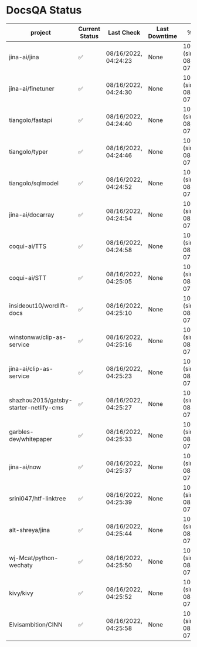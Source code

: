# DocsQA Status

|               project                |Current Status|     Last Check     |Last Downtime|              % Uptime              |
|--------------------------------------|--------------|--------------------|-------------|------------------------------------|
|jina-ai/jina                          |✅            |08/16/2022, 04:24:23|None         |100.000 (since 08/15/2022, 07:09:42)|
|jina-ai/finetuner                     |✅            |08/16/2022, 04:24:30|None         |100.000 (since 08/15/2022, 07:09:42)|
|tiangolo/fastapi                      |✅            |08/16/2022, 04:24:40|None         |100.000 (since 08/15/2022, 07:09:42)|
|tiangolo/typer                        |✅            |08/16/2022, 04:24:46|None         |100.000 (since 08/15/2022, 07:09:42)|
|tiangolo/sqlmodel                     |✅            |08/16/2022, 04:24:52|None         |100.000 (since 08/15/2022, 07:09:42)|
|jina-ai/docarray                      |✅            |08/16/2022, 04:24:54|None         |100.000 (since 08/15/2022, 07:09:42)|
|coqui-ai/TTS                          |✅            |08/16/2022, 04:24:58|None         |100.000 (since 08/15/2022, 07:09:42)|
|coqui-ai/STT                          |✅            |08/16/2022, 04:25:05|None         |100.000 (since 08/15/2022, 07:09:42)|
|insideout10/wordlift-docs             |✅            |08/16/2022, 04:25:10|None         |100.000 (since 08/15/2022, 07:09:42)|
|winstonww/clip-as-service             |✅            |08/16/2022, 04:25:16|None         |100.000 (since 08/15/2022, 07:09:42)|
|jina-ai/clip-as-service               |✅            |08/16/2022, 04:25:23|None         |100.000 (since 08/15/2022, 07:09:42)|
|shazhou2015/gatsby-starter-netlify-cms|✅            |08/16/2022, 04:25:27|None         |100.000 (since 08/15/2022, 07:09:42)|
|garbles-dev/whitepaper                |✅            |08/16/2022, 04:25:33|None         |100.000 (since 08/15/2022, 07:09:42)|
|jina-ai/now                           |✅            |08/16/2022, 04:25:37|None         |100.000 (since 08/15/2022, 07:09:42)|
|srini047/htf-linktree                 |✅            |08/16/2022, 04:25:39|None         |100.000 (since 08/15/2022, 07:09:42)|
|alt-shreya/jina                       |✅            |08/16/2022, 04:25:44|None         |100.000 (since 08/15/2022, 07:09:42)|
|wj-Mcat/python-wechaty                |✅            |08/16/2022, 04:25:50|None         |100.000 (since 08/15/2022, 07:09:42)|
|kivy/kivy                             |✅            |08/16/2022, 04:25:52|None         |100.000 (since 08/15/2022, 07:09:42)|
|Elvisambition/CINN                    |✅            |08/16/2022, 04:25:58|None         |100.000 (since 08/15/2022, 07:09:42)|
